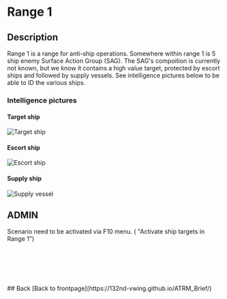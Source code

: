 # Range 1

## Description

Range 1 is a range for anti-ship operations.
Somewhere within range 1 is 5 ship enemy Surface Action Group (SAG).
The SAG's compoition is currently not known, but we know it contains a high value target, protected by escort ships and followed by supply vessels.
See intelligence pictures below to be able to ID the various ships.





### Intelligence pictures
#### Target ship
![Target ship](/ATRM_Brief/Pictures/Range1_ship_target.PNG)



#### Escort ship
![Escort ship](/ATRM_Brief/Pictures/Range1_ship_escort.PNG)



#### Supply ship
![Supply vessel](/ATRM_Brief/Pictures/Range1_ship_supply.PNG)


## ADMIN
Scenario need to be activated via F10 menu. ( "Activate ship targets in Range 1")

  



<br>
<br>
<br>
<br>
<br>
## Back
[Back to frontpage](https://132nd-vwing.github.io/ATRM_Brief/)